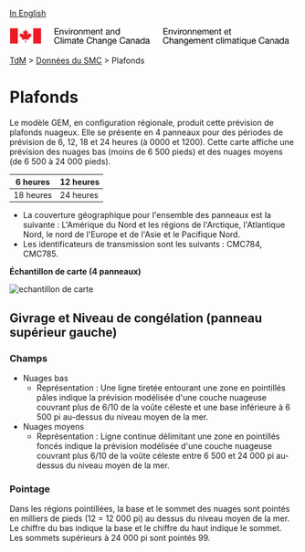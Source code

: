[In English](ceiling_en.md)

![ECCC logo](../../img_eccc-logo.png)

[TdM](../../readme_fr.md) > [Données du SMC](../readme_fr.md) > Plafonds


# Plafonds

Le modèle GEM, en configuration régionale, produit cette prévision de plafonds nuageux. Elle se présente en 4 panneaux pour des périodes de prévision de 6, 12, 18 et 24 heures (à 0000 et 1200). Cette carte affiche une prévision des nuages bas (moins de 6 500 pieds) et des nuages moyens (de 6 500 à 24 000 pieds).

| 6 heures  | 12 heures |
|-----------|-----------|
| 18 heures | 24 heures |

* La couverture géographique pour l'ensemble des panneaux est la suivante : L'Amérique du Nord et les régions de l'Arctique, l'Atlantique Nord, le nord de l'Europe et de l'Asie et le Pacifique Nord.
* Les identificateurs de transmission sont les suivants : CMC784, CMC785.

__Échantillon de carte (4 panneaux)__

![echantillon de carte](http://collaboration.cmc.ec.gc.ca/cmc/cmos/public_doc/msc-data/nwp_rdps/samples_products/difax_reg_prog_4-panel-ceilings.gif)

## Givrage et Niveau de congélation (panneau supérieur gauche)

### Champs

* Nuages bas
    * Représentation : Une ligne tiretée entourant une zone en pointillés pâles indique la prévision modélisée d'une couche nuageuse couvrant plus de 6/10 de la voûte céleste et une base inférieure à  6 500 pi au-dessus du niveau moyen de la mer.
* Nuages moyens
    * Représentation : Ligne continue délimitant une zone en pointillés foncés indique la prévision modélisée d'une couche nuageuse couvrant plus  6/10 de la voûte céleste entre 6 500 et 24 000 pi au-dessus du niveau moyen de la mer.

### Pointage

Dans les régions pointillées, la base et le sommet des nuages sont pointés en milliers de pieds (12 = 12 000 pi) au dessus du niveau moyen de la mer.  Le chiffre du bas indique la base et le chiffre du haut indique le sommet. Les sommets supérieurs à 24 000 pi sont pointés 99.
